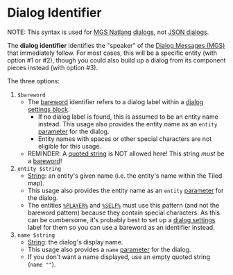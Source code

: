 # Dialog Identifier

NOTE: This syntax is used for [MGS Natlang](../mgs/mgs_natlang) [dialogs](../mgs/dialogs_mgs), not [JSON dialogs](../dialogs/dialogs_json).

The **dialog identifier** identifies the "speaker" of the [Dialog Messages (MGS)](../mgs/dialog_messages_mgs) that immediately follow. For most cases, this will be a specific entity (with option #1 or #2), though you could also build up a dialog from its component pieces instead (with option #3).

The three options:

1. `$bareword`
	- The [bareword](../mgs/variables/bareword) identifier refers to a dialog label within a [dialog settings block](../mgs/dialog_settings_block).
		- If no dialog label is found, this is assumed to be an entity name instead. This usage also provides the entity name as an `entity` [parameter](../mgs/dialog_parameters_mgs) for the dialog.
		- Entity names with spaces or other special characters are not eligible for this usage.
	- REMINDER: A [quoted string](../mgs/variables/quoted_string) is NOT allowed here! This string *must* be a [bareword](../mgs/variables/bareword)!
2. `entity $string`
	- [String](../mgs/variables/string): an entity's given name (i.e. the entity's name within the Tiled map).
	- This usage also provides the entity name as an `entity` [parameter](../mgs/dialog_parameters_mgs) for the dialog.
	- The entities [`%PLAYER%`](../entities/PLAYER) and [`%SELF%`](../entities/SELF) must use this pattern (and not the bareword pattern) because they contain special characters. As this can be cumbersome, it's probably best to set up a [dialog settings](../mgs/dialog_settings_target_block) label for them so you can use a bareword as an identifier instead.
3. `name $string`
	- [String](../mgs/variables/string): the dialog's display name.
	- This usage also provides a `name` [parameter](../mgs/dialog_parameters_mgs) for the dialog.
	- If you don't want a name displayed, use an empty quoted string (`name ""`).
 